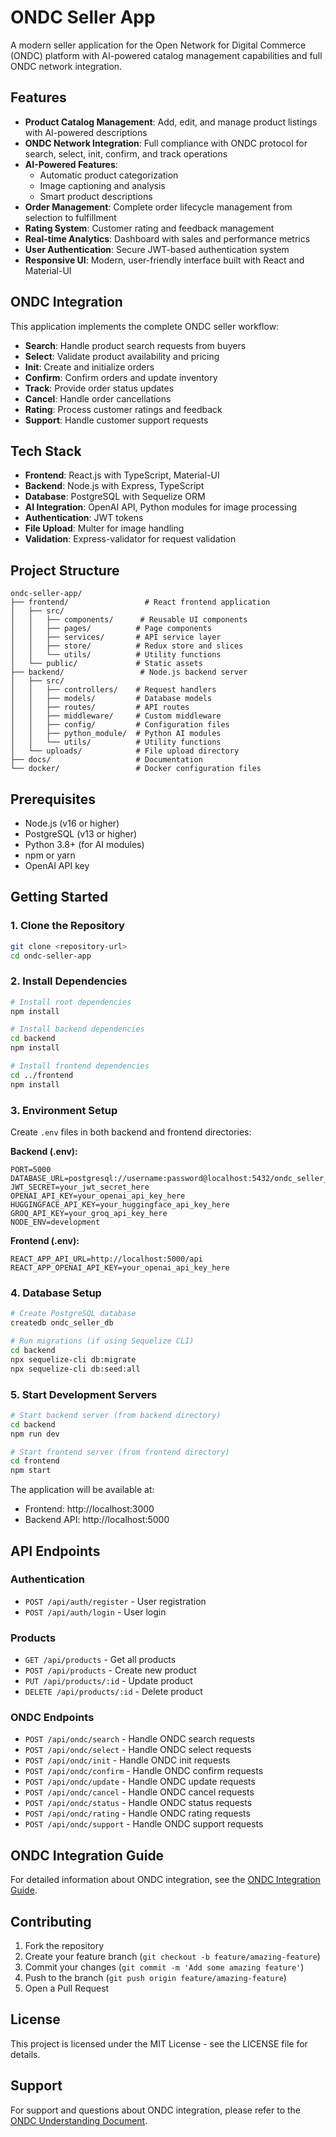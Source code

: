 # ONDC Seller App

A modern seller application for the Open Network for Digital Commerce (ONDC) platform with AI-powered catalog management capabilities and full ONDC network integration.

## Features

- **Product Catalog Management**: Add, edit, and manage product listings with AI-powered descriptions
- **ONDC Network Integration**: Full compliance with ONDC protocol for search, select, init, confirm, and track operations
- **AI-Powered Features**: 
  - Automatic product categorization
  - Image captioning and analysis
  - Smart product descriptions
- **Order Management**: Complete order lifecycle management from selection to fulfillment
- **Rating System**: Customer rating and feedback management
- **Real-time Analytics**: Dashboard with sales and performance metrics
- **User Authentication**: Secure JWT-based authentication system
- **Responsive UI**: Modern, user-friendly interface built with React and Material-UI

## ONDC Integration

This application implements the complete ONDC seller workflow:

- **Search**: Handle product search requests from buyers
- **Select**: Validate product availability and pricing
- **Init**: Create and initialize orders
- **Confirm**: Confirm orders and update inventory
- **Track**: Provide order status updates
- **Cancel**: Handle order cancellations
- **Rating**: Process customer ratings and feedback
- **Support**: Handle customer support requests

## Tech Stack

- **Frontend**: React.js with TypeScript, Material-UI
- **Backend**: Node.js with Express, TypeScript
- **Database**: PostgreSQL with Sequelize ORM
- **AI Integration**: OpenAI API, Python modules for image processing
- **Authentication**: JWT tokens
- **File Upload**: Multer for image handling
- **Validation**: Express-validator for request validation

## Project Structure

```
ondc-seller-app/
├── frontend/                 # React frontend application
│   ├── src/
│   │   ├── components/      # Reusable UI components
│   │   ├── pages/          # Page components
│   │   ├── services/       # API service layer
│   │   ├── store/          # Redux store and slices
│   │   └── utils/          # Utility functions
│   └── public/             # Static assets
├── backend/                 # Node.js backend server
│   ├── src/
│   │   ├── controllers/    # Request handlers
│   │   ├── models/         # Database models
│   │   ├── routes/         # API routes
│   │   ├── middleware/     # Custom middleware
│   │   ├── config/         # Configuration files
│   │   ├── python_module/  # Python AI modules
│   │   └── utils/          # Utility functions
│   └── uploads/            # File upload directory
├── docs/                   # Documentation
└── docker/                 # Docker configuration files
```

## Prerequisites

- Node.js (v16 or higher)
- PostgreSQL (v13 or higher)
- Python 3.8+ (for AI modules)
- npm or yarn
- OpenAI API key

## Getting Started

### 1. Clone the Repository
```bash
git clone <repository-url>
cd ondc-seller-app
```

### 2. Install Dependencies

```bash
# Install root dependencies
npm install

# Install backend dependencies
cd backend
npm install

# Install frontend dependencies
cd ../frontend
npm install
```

### 3. Environment Setup

Create `.env` files in both backend and frontend directories:

**Backend (.env):**
```env
PORT=5000
DATABASE_URL=postgresql://username:password@localhost:5432/ondc_seller_db
JWT_SECRET=your_jwt_secret_here
OPENAI_API_KEY=your_openai_api_key_here
HUGGINGFACE_API_KEY=your_huggingface_api_key_here
GROQ_API_KEY=your_groq_api_key_here
NODE_ENV=development
```

**Frontend (.env):**
```env
REACT_APP_API_URL=http://localhost:5000/api
REACT_APP_OPENAI_API_KEY=your_openai_api_key_here
```

### 4. Database Setup

```bash
# Create PostgreSQL database
createdb ondc_seller_db

# Run migrations (if using Sequelize CLI)
cd backend
npx sequelize-cli db:migrate
npx sequelize-cli db:seed:all
```

### 5. Start Development Servers

```bash
# Start backend server (from backend directory)
cd backend
npm run dev

# Start frontend server (from frontend directory)
cd frontend
npm start
```

The application will be available at:
- Frontend: http://localhost:3000
- Backend API: http://localhost:5000

## API Endpoints

### Authentication
- `POST /api/auth/register` - User registration
- `POST /api/auth/login` - User login

### Products
- `GET /api/products` - Get all products
- `POST /api/products` - Create new product
- `PUT /api/products/:id` - Update product
- `DELETE /api/products/:id` - Delete product

### ONDC Endpoints
- `POST /api/ondc/search` - Handle ONDC search requests
- `POST /api/ondc/select` - Handle ONDC select requests
- `POST /api/ondc/init` - Handle ONDC init requests
- `POST /api/ondc/confirm` - Handle ONDC confirm requests
- `POST /api/ondc/update` - Handle ONDC update requests
- `POST /api/ondc/cancel` - Handle ONDC cancel requests
- `POST /api/ondc/status` - Handle ONDC status requests
- `POST /api/ondc/rating` - Handle ONDC rating requests
- `POST /api/ondc/support` - Handle ONDC support requests

## ONDC Integration Guide

For detailed information about ONDC integration, see the [ONDC Integration Guide](docs/ONDC_Integration_Guide.md).

## Contributing

1. Fork the repository
2. Create your feature branch (`git checkout -b feature/amazing-feature`)
3. Commit your changes (`git commit -m 'Add some amazing feature'`)
4. Push to the branch (`git push origin feature/amazing-feature`)
5. Open a Pull Request

## License

This project is licensed under the MIT License - see the LICENSE file for details.

## Support

For support and questions about ONDC integration, please refer to the [ONDC Understanding Document](docs/ONDC_Understanding_Document.markdown).
